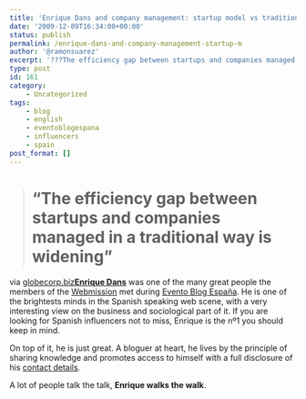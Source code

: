 ```yaml
---
title: 'Enrique Dans and company management: startup model vs traditional companies'
date: '2009-12-09T16:34:00+00:00'
status: publish
permalink: /enrique-dans-and-company-management-startup-m
author: '@ramonsuarez'
excerpt: '???The efficiency gap between startups and companies managed in a traditional way is widening??? You need to a flashplayer enabled browser to view this YouTube video via globecorp.biz Enrique Dans was one of the many great people the members of th...'
type: post
id: 161
category:
    - Uncategorized
tags:
    - blog
    - english
    - eventoblogespana
    - influencers
    - spain
post_format: []
---
```

> # “The efficiency gap between startups and companies managed in a traditional way is widening”

via [globecorp.biz](http://globecorp.biz/283/2009/the-efficiency-gap-between-startups-and-traditionaly-managed-companies-is-widening-today/)</div>**[Enrique Dans](http://www.enriquedans.com)** was one of the many great people the members of the [Webmission](http://wiki.webmission.be/ebe09) met during [Evento Blog España](http://www.eventoblog.com). He is one of the brightests minds in the Spanish speaking web scene, with a very interesting view on the business and sociological part of it. If you are looking for Spanish influencers not to miss, Enrique is the nº1 you should keep in mind.

On top of it, he is just great. A bloguer at heart, he lives by the principle of sharing knowledge and promotes access to himself with a full disclosure of his [contact details](http://www.enriquedans.com/contacto).

A lot of people talk the talk, **Enrique walks the walk**.

</div>